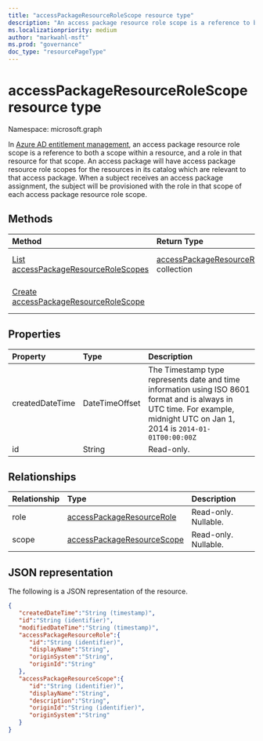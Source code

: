 ```yaml
---
title: "accessPackageResourceRoleScope resource type"
description: "An access package resource role scope is a reference to both a scope within a resource, and a role in that resource."
ms.localizationpriority: medium
author: "markwahl-msft"
ms.prod: "governance"
doc_type: "resourcePageType"
---
```


# accessPackageResourceRoleScope resource type

Namespace: microsoft.graph

In [Azure AD entitlement management](entitlementmanagement-overview.md), an access package resource role scope is a reference to both a scope within a resource, and a role in that resource for that scope.  An access package will have access package resource role scopes for the resources in its catalog which are relevant to that access package.  When a subject receives an access package assignment, the subject will be provisioned with the role in that scope of each access package resource role scope.

## Methods

| Method       | Return Type | Description |
|:-------------|:------------|:------------|
| [List accessPackageResourceRoleScopes](../api/accesspackage-list-accesspackageresourcerolescopes.md) | [accessPackageResourceRoleScope](accesspackageresourcerolescope.md) collection | Retrieve a list of **accessPackageResourceRoleScope** objects for an access package. |
| [Create accessPackageResourceRoleScope](../api/accesspackage-post-accesspackageresourcerolescopes.md) | | Create a new **accessPackageResourceRoleScope** object for an access package. |

## Properties

| Property     | Type        | Description |
|:-------------|:------------|:------------|
|createdDateTime|DateTimeOffset|The Timestamp type represents date and time information using ISO 8601 format and is always in UTC time. For example, midnight UTC on Jan 1, 2014 is `2014-01-01T00:00:00Z`|
|id|String| Read-only.|

## Relationships

| Relationship | Type        | Description |
|:-------------|:------------|:------------|
|role|[accessPackageResourceRole](accesspackageresourcerole.md)| Read-only. Nullable.|
|scope|[accessPackageResourceScope](accesspackageresourcescope.md)| Read-only. Nullable.|

## JSON representation

The following is a JSON representation of the resource.

<!-- {
  "blockType": "resource",
  "optionalProperties": [

  ],
  "@odata.type": "microsoft.graph.accessPackageResourceRoleScope",
  "keyProperty": "id"
}-->

```json
{
   "createdDateTime":"String (timestamp)",
   "id":"String (identifier)",
   "modifiedDateTime":"String (timestamp)",
   "accessPackageResourceRole":{
      "id":"String (identifier)",
      "displayName":"String",
      "originSystem":"String",
      "originId":"String"
   },
   "accessPackageResourceScope":{
      "id":"String (identifier)",
      "displayName":"String",
      "description":"String",
      "originId":"String (identifier)",
      "originSystem":"String"
   }
}
```
